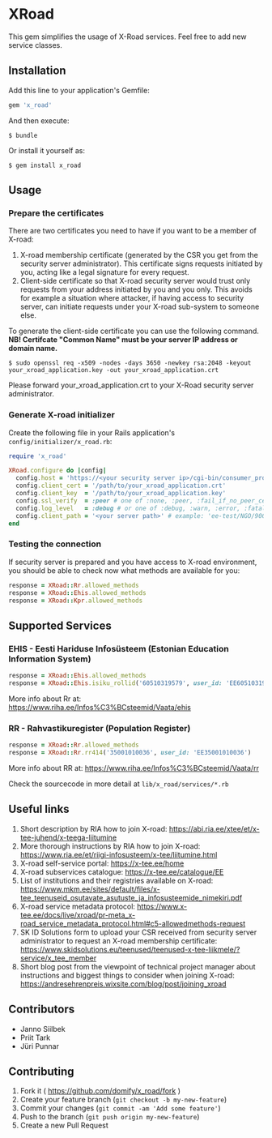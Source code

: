 # XRoad
This gem simplifies the usage of X-Road services. Feel free to add new service classes.

## Installation
Add this line to your application's Gemfile:

```ruby
gem 'x_road'
```

And then execute:

    $ bundle

Or install it yourself as:

    $ gem install x_road

## Usage
### Prepare the certificates
There are two certificates you need to have if you want to be a member of X-road:
1. X-road membership certificate (generated by the CSR you get from the security server administrator). This certificate signs requests initiated by you, acting like a legal signature for every request.
1. Client-side certificate so that X-road security server would trust only requests from your address initiated by you and you only. This avoids for example a situation where attacker, if having access to security server, can initiate requests under your X-road sub-system to someone else.

To generate the client-side certificate you can use the following command.
**NB! Certifcate "Common Name" must be your server IP address or domain name.**

    $ sudo openssl req -x509 -nodes -days 3650 -newkey rsa:2048 -keyout your_xroad_application.key -out your_xroad_application.crt

Please forward your_xroad_application.crt to your X-Road security server administrator.

### Generate X-road initializer
Create the following file in your Rails application's `config/initializer/x_road.rb`:
```ruby
require 'x_road'

XRoad.configure do |config|
  config.host = 'https://<your security server ip>/cgi-bin/consumer_proxy'
  config.client_cert = '/path/to/your_xroad_application.crt'
  config.client_key  = '/path/to/your_xroad_application.key'
  config.ssl_verify  = :peer # one of :none, :peer, :fail_if_no_peer_cert, :client_once
  config.log_level   = :debug # or one of :debug, :warn, :error, :fatal
  config.client_path = '<your server path>' # example: 'ee-test/NGO/90005872/harid' 
end
```

### Testing the connection
If security server is prepared and you have access to X-road environment, you should be able to check now what methods are available for you:

```ruby
response = XRoad::Rr.allowed_methods
response = XRoad::Ehis.allowed_methods
response = XRoad::Kpr.allowed_methods
```

## Supported Services

### EHIS - Eesti Hariduse Infosüsteem (Estonian Education Information System)
```ruby
response = XRoad::Ehis.allowed_methods
response = XRoad::Ehis.isiku_rollid('60510319579', user_id: 'EE60510319579')
```
More info about Rr at: https://www.riha.ee/Infos%C3%BCsteemid/Vaata/ehis

### RR - Rahvastikuregister (Population Register)
```ruby
response = XRoad::Rr.allowed_methods
response = XRoad::Rr.rr414('35001010036', user_id: 'EE35001010036')
```

More info about RR at: https://www.riha.ee/Infos%C3%BCsteemid/Vaata/rr

Check the sourcecode in more detail at `lib/x_road/services/*.rb`

## Useful links
1. Short description by RIA how to join X-road: https://abi.ria.ee/xtee/et/x-tee-juhend/x-teega-liitumine
1. More thorough instructions by RIA how to join X-road: https://www.ria.ee/et/riigi-infosusteem/x-tee/liitumine.html
1. X-road self-service portal: https://x-tee.ee/home
1. X-road subservices catalogue: https://x-tee.ee/catalogue/EE
1. List of institutions and their registries available on X-road: https://www.mkm.ee/sites/default/files/x-tee_teenuseid_osutavate_asutuste_ja_infosusteemide_nimekiri.pdf
1. X-road service metadata protocol: https://www.x-tee.ee/docs/live/xroad/pr-meta_x-road_service_metadata_protocol.html#c5-allowedmethods-request
1. SK ID Solutions form to upload your CSR received from security server administrator to request an X-road membership certificate: https://www.skidsolutions.eu/teenused/teenused-x-tee-liikmele/?service/x_tee_member
1. Short blog post from the viewpoint of technical project manager about instructions and biggest things to consider when joining X-road: https://andresehrenpreis.wixsite.com/blog/post/joining_xroad

## Contributors
* Janno Siilbek
* Priit Tark
* Jüri Punnar

## Contributing
1. Fork it ( https://github.com/domify/x_road/fork )
2. Create your feature branch (`git checkout -b my-new-feature`)
3. Commit your changes (`git commit -am 'Add some feature'`)
4. Push to the branch (`git push origin my-new-feature`)
5. Create a new Pull Request

